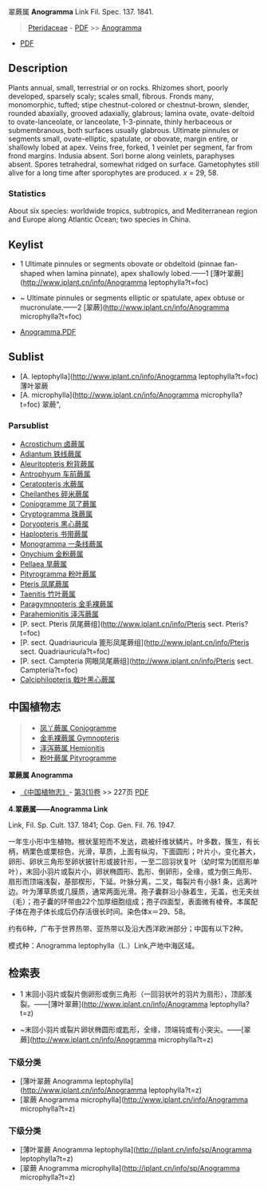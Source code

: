 翠蕨属 **Anogramma** Link Fil. Spec. 137. 1841.

> [Pteridaceae](http://www.iplant.cn/info/Pteridaceae?t=foc) - [PDF](http://www.iplant.cn/foc/pdf/Pteridaceae.pdf) >> [Anogramma](http://www.iplant.cn/info/Anogramma?t=foc)
 - [PDF](http://www.iplant.cn/foc/pdf/Anogramma.pdf)

## Description

Plants annual, small, terrestrial or on rocks. Rhizomes short, poorly developed, sparsely scaly; scales small, fibrous. Fronds many, monomorphic, tufted; stipe chestnut-colored or chestnut-brown, slender, rounded abaxially, grooved adaxially, glabrous; lamina ovate, ovate-deltoid to ovate-lanceolate, or lanceolate, 1-3-pinnate, thinly herbaceous or submembranous, both surfaces usually glabrous. Ultimate pinnules or segments small, ovate-elliptic, spatulate, or obovate, margin entire, or shallowly lobed at apex. Veins free, forked, 1 veinlet per segment, far from frond margins. Indusia absent. Sori borne along veinlets, paraphyses absent. Spores tetrahedral, somewhat ridged on surface. Gametophytes still alive for a long time after sporophytes are produced. *x* = 29, 58.

### Statistics
About six species: worldwide tropics, subtropics, and Mediterranean region and Europe along Atlantic Ocean; two species in China.

## Keylist

* 1 Ultimate pinnules or segments obovate or obdeltoid (pinnae fan-shaped when lamina pinnate), apex shallowly lobed.——1 [薄叶翠蕨](http://www.iplant.cn/info/Anogramma leptophylla?t=foc)
* ~ Ultimate pinnules or segments elliptic or spatulate, apex obtuse or mucronulate.——2 [翠蕨](http://www.iplant.cn/info/Anogramma microphylla?t=foc)

* [Anogramma.PDF](http://www.iplant.cn/foc/pdf/Anogramma.pdf)

## Sublist

* [A.  leptophylla](http://www.iplant.cn/info/Anogramma leptophylla?t=foc)
 薄叶翠蕨
* [A.  microphylla](http://www.iplant.cn/info/Anogramma microphylla?t=foc) 翠蕨",

### Parsublist

* [Acrostichum  卤蕨属](Acrostichum-卤蕨属.md)
* [Adiantum  铁线蕨属](Adiantum-铁线蕨属.md)
* [Aleuritopteris  粉背蕨属](http://www.iplant.cn/info/Aleuritopteris?t=foc)
* [Antrophyum  车前蕨属](http://www.iplant.cn/info/Antrophyum?t=foc)
* [Ceratopteris  水蕨属](http://www.iplant.cn/info/Ceratopteris?t=foc)
* [Cheilanthes  碎米蕨属](http://www.iplant.cn/info/Cheilanthes?t=foc)
* [Coniogramme  凤了蕨属](http://www.iplant.cn/info/Coniogramme?t=foc)
* [Cryptogramma  珠蕨属](http://www.iplant.cn/info/Cryptogramma?t=foc)
* [Doryopteris  黑心蕨属](http://www.iplant.cn/info/Doryopteris?t=foc)
* [Haplopteris  书带蕨属](http://www.iplant.cn/info/Haplopteris?t=foc)
* [Monogramma  一条线蕨属](http://www.iplant.cn/info/Monogramma?t=foc)
* [Onychium  金粉蕨属](http://www.iplant.cn/info/Onychium?t=foc)
* [Pellaea  旱蕨属](http://www.iplant.cn/info/Pellaea?t=foc)
* [Pityrogramma  粉叶蕨属](http://www.iplant.cn/info/Pityrogramma?t=foc)
* [Pteris  凤尾蕨属](http://www.iplant.cn/info/Pteris?t=foc)
* [Taenitis  竹叶蕨属](http://www.iplant.cn/info/Taenitis?t=foc)
* [Paragymnopteris  金毛裸蕨属](http://www.iplant.cn/info/Paragymnopteris?t=foc)
* [Parahemionitis  泽泻蕨属](http://www.iplant.cn/info/Parahemionitis?t=foc)
* [P.  sect. Pteris  凤尾蕨组](http://www.iplant.cn/info/Pteris sect. Pteris?t=foc)
* [P.  sect. Quadriauricula  篦形凤尾蕨组](http://www.iplant.cn/info/Pteris sect. Quadriauricula?t=foc)
* [P.  sect. Campteria  网眼凤尾蕨组](http://www.iplant.cn/info/Pteris sect. Campteria?t=foc)
* [Calciphilopteris  戟叶黑心蕨属](http://www.iplant.cn/info/Calciphilopteris?t=foc)

## 中国植物志

> * [凤丫蕨属  Coniogramme](http://www.iplant.cn/info/Coniogramme?t=z)
> * [金毛裸蕨属  Gymnopteris](http://www.iplant.cn/info/Gymnopteris?t=z)
> * [泽泻蕨属  Hemionitis](http://www.iplant.cn/info/Hemionitis?t=z)
> * [粉叶蕨属  Pityrogramme](http://www.iplant.cn/info/Pityrogramme?t=z)

**翠蕨属 Anogramma**

* [《中国植物志》](http://www.iplant.cn/frps)- [第3(1)卷](http://www.iplant.cn/frps/vol/3(1)) >> 227页 [PDF](http://www.iplant.cn/frps/pdf/3(1)/227y.pdf)

**4.翠蕨属——Anogramma Link**

Link, Fil. Sp. Cult. 137. 1841; Cop. Gen. Fil. 76. 1947.

一年生小形中生植物。根状茎短而不发达，疏被纤维状鳞片。叶多数，簇生，有长柄，柄栗色或栗棕色，光滑，草质，上面有纵沟，下面圆形；叶片小，变化甚大，卵形、卵状三角形至卵状披针形或披针形，一至二回羽状复叶（幼时常为团扇形单叶），末回小羽片或裂片小，卵状椭圆形、匙形、倒卵形，全缘，或为倒三角形、扇形而顶端浅裂，基部楔形，下延。叶脉分离，二叉，每裂片有小脉1 条，远离叶边。叶为薄草质或几膜质，通常两面光滑。孢子囊群沿小脉着生，无盖，也无夹丝（毛）；孢子囊的环带由22个加厚细胞组成；孢子四面型，表面微有棱脊。本属配子体在孢子体长成后仍存活很长时间。染色体x＝29、58。

约有6种，广布于世界热带、亚热带以及沿大西洋欧洲部分；中国有以下2种。

模式种：Anogramma leptophylla（L.）Link,产地中海区域。

## 检索表

* 1 末回小羽片或裂片倒卵形或倒三角形（一回羽状叶的羽片为扇形），顶部浅裂。——[薄叶翠蕨](http://www.iplant.cn/info/Anogramma leptophylla?t=z)

* ~末回小羽片或裂片卵状椭圆形或匙形，全缘，顶端钝或有小突尖。——[翠蕨](http://www.iplant.cn/info/Anogramma microphylla?t=z)

### 下级分类
* [薄叶翠蕨  Anogramma leptophylla](http://www.iplant.cn/info/Anogramma leptophylla?t=z)
* [翠蕨  Anogramma microphylla](http://www.iplant.cn/info/Anogramma microphylla?t=z)

### 下级分类
* [薄叶翠蕨  Anogramma leptophylla](http://iplant.cn/info/sp/Anogramma leptophylla?t=z)
* [翠蕨  Anogramma microphylla](http://iplant.cn/info/sp/Anogramma microphylla?t=z)

